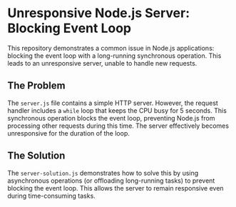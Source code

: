 # Unresponsive Node.js Server: Blocking Event Loop

This repository demonstrates a common issue in Node.js applications: blocking the event loop with a long-running synchronous operation.  This leads to an unresponsive server, unable to handle new requests.

## The Problem

The `server.js` file contains a simple HTTP server. However, the request handler includes a `while` loop that keeps the CPU busy for 5 seconds. This synchronous operation blocks the event loop, preventing Node.js from processing other requests during this time.  The server effectively becomes unresponsive for the duration of the loop.

## The Solution

The `server-solution.js` demonstrates how to solve this by using asynchronous operations (or offloading long-running tasks) to prevent blocking the event loop.  This allows the server to remain responsive even during time-consuming tasks.